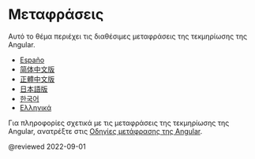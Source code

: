 # Μεταφράσεις

Αυτό το θέμα περιέχει τις διαθέσιμες μεταφράσεις της τεκμηρίωσης της Angular.

*   [Espa&ntilde;o](http://docs.angular.lat) <!-- Español -->
*   [简体中文版](https://angular.cn) <!-- 简体中文版 -->
*   [正體中文版](https://angular.tw) <!-- 正體中文版 -->
*   [日本語版](https://angular.jp) <!-- 日本語版 -->
*   [한국어](https://angular.kr) <!-- 한국어 -->
*   [&Epsilon;&lambda;&lambda;&eta;&nu;&iota;&kappa;ά](https://angular-gr.web.app) <!-- Ελληνικά -->

Για πληροφορίες σχετικά με τις μεταφράσεις της τεκμηρίωσης της Angular, ανατρέξτε στις [Οδηγίες μετάφρασης της Angular](guide/localizing-angular).

<!-- links -->

<!-- external links -->

<!-- end links -->

@reviewed 2022-09-01
